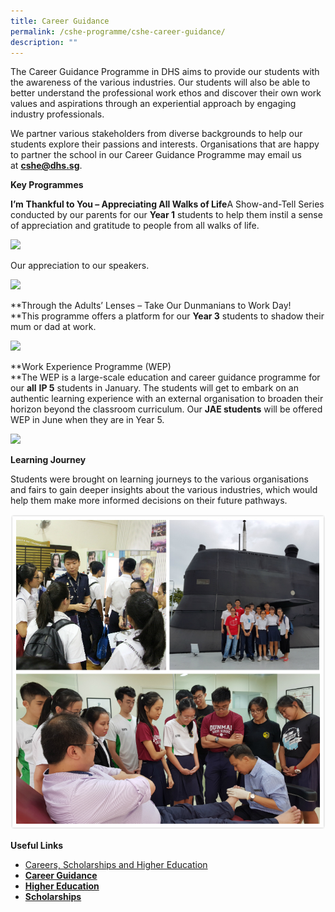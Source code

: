 ```yaml
---
title: Career Guidance
permalink: /cshe-programme/cshe-career-guidance/
description: ""
---
```

The Career Guidance Programme in DHS aims to provide our students with the awareness of the various industries. Our students will also be able to better understand the professional work ethos and discover their own work values and aspirations through an experiential approach by engaging industry professionals.

We partner various stakeholders from diverse backgrounds to help our students explore their passions and interests. Organisations that are happy to partner the school in our Career Guidance Programme may email us at **[cshe@dhs.sg](https://dunmanhigh.moe.edu.sg/cshe-career-guidance/cshe@dhs.sg)**.

**Key Programmes**

**I’m** **Thankful to You – Appreciating All Walks of Life**A Show-and-Tell Series conducted by our parents for our **Year 1** students to help them instil a sense of appreciation and gratitude to people from all walks of life.

**![](https://dunmanhigh.moe.edu.sg/wp-content/uploads/2020/01/speaker_collage.jpg)**

Our appreciation to our speakers.

**![](https://dunmanhigh.moe.edu.sg/wp-content/uploads/2020/01/speakers.jpg)**

**Through the Adults’ Lenses – Take Our Dunmanians to Work Day!  
**This programme offers a platform for our **Year 3** students to shadow their mum or dad at work.

**![](https://dunmanhigh.moe.edu.sg/wp-content/uploads/2020/01/work-day.jpg)**

**Work Experience Programme (WEP)  
**The WEP is a large-scale education and career guidance programme for our **all** **IP 5** students in January. The students will get to embark on an authentic learning experience with an external organisation to broaden their horizon beyond the classroom curriculum. Our **JAE students** will be offered WEP in June when they are in Year 5.

![](https://dunmanhigh.moe.edu.sg/wp-content/uploads/2020/01/WEP.jpg)

**Learning Journey**

Students were brought on learning journeys to the various organisations and fairs to gain deeper insights about the various industries, which would help them make more informed decisions on their future pathways.

![](/images/Learning-Journey.jpg)

**Useful Links**

*   [Careers, Scholarships and Higher Education](/cshe-programme/cshe-careers-scholarships-and-higher-education/)
*   [**Career Guidance**](/cshe-programme/cshe-career-guidance/)
*   [**Higher Education**](/cshe-programme/cshe-higher-education/)
*   [**Scholarships**](/cshe-programme/cshe-scholarships/)